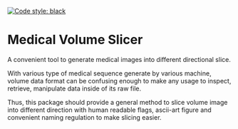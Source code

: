 [![Code style: black](https://img.shields.io/badge/code%20style-black-000000.svg)](https://github.com/psf/black)

# Medical Volume Slicer

A convenient tool to generate medical images into different directional slice.

With various type of medical sequence generate by various machine, volume data format can be confusing enough to make any usage to inspect, retrieve, manipulate data inside of its raw file.

Thus, this package should provide a general method to slice volume image into different direction with human readable flags, ascii-art figure and convenient naming regulation to make slicing easier.

